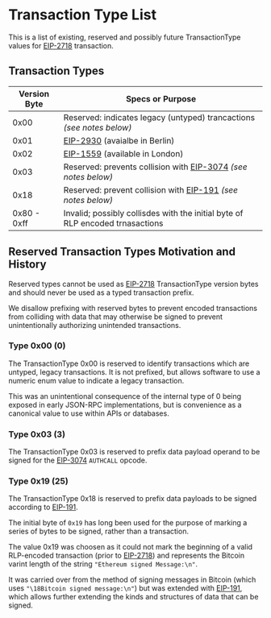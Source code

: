 Transaction Type List
=====================

This is a list of existing, reserved and possibly future TransactionType values
for [EIP-2718](https://eips.ethereum.org/EIPS/eip-2718) transaction.

Transaction Types
-----------------

| Version Byte | Specs or Purpose |
|--------------|------------------|
| 0x00  | Reserved: indicates legacy (untyped) trancactions *(see notes below)* |
| 0x01  | [EIP-2930](https://eips.ethereum.org/EIPS/eip-2930) (avaialbe in Berlin) |
| 0x02  | [EIP-1559](https://eips.ethereum.org/EIPS/eip-1559) (available in London) |
| 0x03  | Reserved: prevents collision with [EIP-3074](https://eips.ethereum.org/EIPS/eip-3074) *(see notes below)* |
| 0x18  | Reserved: prevent collision with [EIP-191](https://eips.ethereum.org/EIPS/eip-191) *(see notes below)* |
| 0x80 - 0xff  | Invalid; possibly collisdes with the initial byte of RLP encoded trnasactions |


Reserved Transaction Types Motivation and History
-------------------------------------------------

Reserved types cannot be used as [EIP-2718](https://eips.ethereum.org/EIPS/eip-2718)
TransactionType version bytes and should never be used as a typed transaction prefix.

We disallow prefixing with reserved bytes to prevent encoded transactions from
colliding with data that may otherwise be signed to prevent unintentionally
authorizing unintended transactions.


### Type 0x00 (0)

The TransactionType 0x00 is reserved to identify transactions which
are untyped, legacy transactions. It is not prefixed, but allows
software to use a numeric enum value to indicate a legacy transaction.

This was an unintentional consequence of the internal type of 0 being
exposed in early JSON-RPC implementations, but is convenience as a
canonical value to use within APIs or databases.


### Type 0x03 (3)

The TransactionType 0x03 is reserved to prefix data payload operand
to be signed for the [EIP-3074](https://eips.ethereum.org/EIPS/eip-3074)
`AUTHCALL` opcode.


### Type 0x19 (25)

The TransactionType 0x18 is reserved to prefix data payloads to be
signed according to [EIP-191](https://eips.ethereum.org/EIPS/eip-191).

The initial byte of `0x19` has long been used for the purpose of
marking a series of bytes to be signed, rather than a transaction.

The value 0x19 was choosen as it could not mark the beginning of a
valid RLP-encoded transaction (prior to [EIP-2718](https://eips.ethereum.org/EIPS/eip-2718))
and represents the Bitcoin varint length of the string `"Ethereum signed Message:\n"`.

It was carried over from the method of signing messages in Bitcoin
(which uses `"\18Bitcoin signed message:\n"`) but was extended with
[EIP-191](https://eips.ethereum.org/EIPS/eip-191), which allows
further extending the kinds and structures of data that can be signed.
